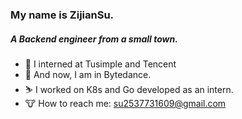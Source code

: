 ### My name is ZijianSu.
##### A Backend engineer from a small town.
* 🍎 I interned at Tusimple and Tencent
* 🍉 And now, I am in Bytedance.
* ⛷ I worked on K8s and Go developed as an intern. 
* 🐮 How to reach me: su2537731609@gmail.com
